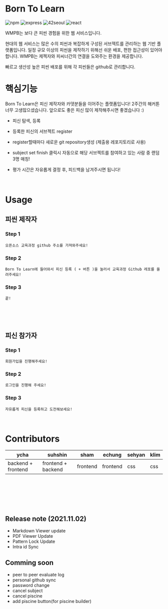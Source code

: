 # Born To Learn

![npm](https://img.shields.io/npm/v/npm?style=flat)
![express](https://img.shields.io/badge/-ExpressJs-232323?logo=express&logoColor=white&style=flat)
![42seoul](https://img.shields.io/badge/-42Seoul-325916?logo=42&logoColor=white&style=flat)
![react](https://img.shields.io/badge/-ReactJs-40AEF0?logo=react&logoColor=white&style=flat)

WMPB는 보다 큰 피씬 경험을 위한 웹 서비스입니다.

현대의 웹 서비스는 많은 수의 피씬과 복잡하게 구성된 서브젝트를 관리하는 웹 기반 플랫폼입니다.
일정 규모 이상의 피씬을 제작하기 위해선 쉬운 배포, 편한 접근성이 있어야 합니다.
WMPB는 제젝자와 피씨너간의 연결을 도와주는 환경을 제공합니다.

빠르고 생산성 높은 피씬 배포를 위해 각 피씬들은 github로 관리합니다.

# 핵심기능

Born To Learn은 피신 제작자와 카뎃분들을 이어주는 플랫폼입니다! 2주간의 해커톤 너무 고생많으셨습니다. 앞으로도 좋은 피신 많이 제작해주시면 좋겠습니다 :)

- 피신 탐색, 등록

- 등록한 피신의 서브젝트 register

- register할때마다 새로운 git repository생성 (제출용 레포지토리로 사용)

- subject set finish 클릭시 자동으로 해당 서브젝트를 참여하고 있는 사람 중 랜덤 3명 매칭!

- 평가 시간은 자유롭게 결정 후, 피드백을 남겨주시면 됩니다!

<br>

# Usage

## 피씬 제작자

### Step 1

`오픈소스 교육과정 github 주소를 가져와주세요! `

### Step 2

`Born To Learn에 들어와서 피신 등록 ( + 버튼 )을 눌러서 교육과정 Github 레포를 올려주세요!`

### Step 3

`끝!`

<br/>
<br/>
<br/>

## 피신 참가자

### Step 1

`회원가입을 진행해주세요!`

### Step 2

`로그인을 진행해 주세요!`

### Step 3

`자유롭게 피신을 등록하고 도전해보세요!`

<br>

# Contributors

| ycha               | suhshin            | sham     | echung   | sehyan | klim |
| ------------------ | ------------------ | -------- | -------- | ------ | ---- |
| backend + frontend | frontend + backend | frontend | frontend | css    | css  |

<br/>
<br/>
<br/>
<br/>
<br/>

## Release note (2021.11.02)

- Markdown Viewer update
- PDF Viewer Update
- Pattern Lock Update
- Intra id Sync

## Comming soon

- peer to peer evaluate log
- personal github sync
- password change
- cancel subject
- cancel piscine
- add piscine button(for piscine builder)
